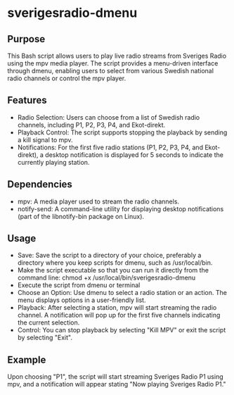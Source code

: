# sverigesradio-dmenu
## Purpose
This Bash script allows users to play live radio streams from Sveriges Radio using the mpv media player. The script provides a menu-driven interface through dmenu, enabling users to select from various Swedish national radio channels or control the mpv player.

## Features

- Radio Selection: Users can choose from a list of Swedish radio channels, including P1, P2, P3, P4, and Ekot-direkt.
- Playback Control: The script supports stopping the playback by sending a kill signal to mpv.
- Notifications: For the first five radio stations (P1, P2, P3, P4, and Ekot-direkt), a desktop notification is displayed for 5 seconds to indicate the currently playing station.

## Dependencies

- mpv: A media player used to stream the radio channels.
- notify-send: A command-line utility for displaying desktop notifications (part of the libnotify-bin package on Linux).

## Usage

- Save: Save the script to a directory of your choice, preferably a directory where you keep scripts for dmenu, such as /usr/local/bin.
- Make the script executable so that you can run it directly from the command line: chmod +x /usr/local/bin/sverigesradio-dmenu
- Execute the script from dmenu or terminal
- Choose an Option: Use dmenu to select a radio station or an action. The menu displays options in a user-friendly list.
- Playback: After selecting a station, mpv will start streaming the radio channel. A notification will pop up for the first five channels indicating the current selection.
- Control: You can stop playback by selecting "Kill MPV" or exit the script by selecting "Exit".

## Example

Upon choosing "P1", the script will start streaming Sveriges Radio P1 using mpv, and a notification will appear stating "Now playing Sveriges Radio P1."
